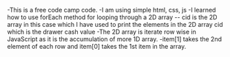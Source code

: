 -This is a free code camp code.
-I am using simple html, css, js
-I learned how to use forEach method for looping through a 2D array
-- cid is the 2D array in this case which I have used to print the elements in the 2D array cid which is the drawer cash value
-The 2D array is iterate row wise in JavaScript as it is the accumulation of more 1D array.
-item[1] takes the 2nd element of each row and item[0] takes the 1st item in the array.



